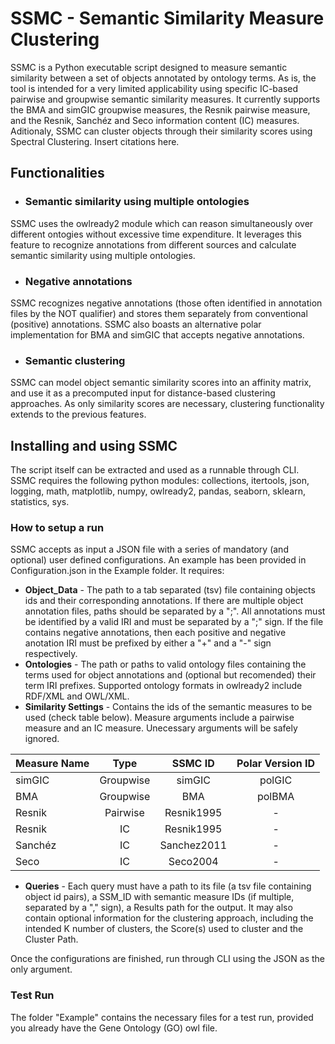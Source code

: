 # SSMC - Semantic Similarity Measure Clustering
SSMC is a Python executable script designed to measure semantic similarity between a set of objects annotated by ontology terms. 
As is, the tool is intended for a very limited applicability using specific IC-based pairwise and groupwise semantic similarity measures. It currently supports the BMA and simGIC groupwise measures, the Resnik pairwise measure, and the Resnik, Sanchéz and Seco information content (IC) measures. Aditionaly, SSMC can cluster objects through their similarity scores using Spectral Clustering. Insert citations here.

## Functionalities

- ### Semantic similarity using multiple ontologies
SSMC uses the owlready2 module which can reason simultaneously over different ontogies without excessive time expenditure. It leverages this feature to recognize annotations from different sources and calculate semantic similarity using multiple ontologies. 

- ### Negative annotations
SSMC recognizes negative annotations (those often identified in annotation files by the NOT qualifier) and stores them separately from conventional (positive) annotations. SSMC also boasts an alternative polar implementation for BMA and simGIC that accepts negative annotations. 

- ### Semantic clustering
SSMC can model object semantic similarity scores into an affinity matrix, and use it as a precomputed input for distance-based clustering approaches. As only similarity scores are necessary, clustering functionality extends to the previous features.


## Installing and using SSMC
The script itself can be extracted and used as a runnable through CLI. SSMC requires the following python modules: collections, itertools, json, logging, math, matplotlib, numpy, owlready2, pandas, seaborn, sklearn, statistics, sys.

###  How to setup a run
SSMC accepts as input a JSON file with a series of mandatory (and optional) user defined configurations. An example has been provided in Configuration.json in the Example folder. It requires:
- __Object_Data__ - The path to a tab separated (tsv) file containing objects ids and their corresponding annotations. If there are multiple object annotation files, paths should be separated by a ";". All annotations must be identified by a valid IRI and must be separated by a ";" sign. If the file contains negative annotations, then each positive and negative anotation IRI must be prefixed by either a "+" and a "-" sign respectively. 
- __Ontologies__ - The path or paths to valid ontology files containing the terms used for object annotations and (optional but recomended) their term IRI prefixes. Supported ontology formats in owlready2 include RDF/XML and OWL/XML. 
- __Similarity Settings__ - Contains the ids of the semantic measures to be used (check table below). Measure arguments include a pairwise measure and an IC measure. Unecessary arguments will be safely ignored.

| Measure Name    | Type| SSMC ID  | Polar Version ID |
| ------------- |:-------------:|:-------------:|:-------------:|
|simGIC	|Groupwise| simGIC	| polGIC |
|BMA	|Groupwise|BMA	| polBMA| 
| Resnik  |Pairwise| Resnik1995	| - |
|Resnik  |IC|Resnik1995| -|
| Sanchéz  |IC|Sanchez2011| -|
| Seco  |IC|Seco2004| -|

- __Queries__ - Each query must have a path to its file (a tsv file containing object id pairs), a SSM_ID with semantic measure IDs (if multiple, separated by a "," sign), a Results path for the output. It may also contain optional information for the clustering approach, including the intended K number of clusters, the Score(s) used to cluster and the Cluster Path.

Once the configurations are finished, run through CLI using the JSON as the only argument.

### Test Run
The folder "Example" contains the necessary files for a test run, provided you already have the Gene Ontology (GO) owl file.  
